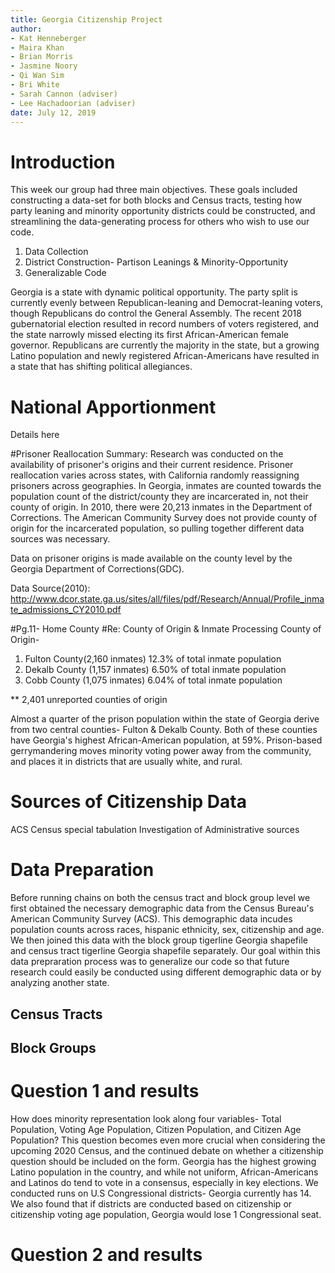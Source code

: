 ```yaml
---
title: Georgia Citizenship Project
author: 
- Kat Henneberger
- Maira Khan
- Brian Morris
- Jasmine Noory
- Qi Wan Sim
- Bri White
- Sarah Cannon (adviser)
- Lee Hachadoorian (adviser)
date: July 12, 2019
---
```


# Introduction
This week our group had three main objectives. These goals included constructing a data-set for both blocks and Census tracts, testing how party leaning and minority opportunity districts could be constructed, and streamlining the data-generating process for others who wish to use our code. 
1. Data Collection
2. District Construction- Partison Leanings & Minority-Opportunity
3. Generalizable Code

Georgia is a state with dynamic political opportunity. The party split is currently evenly between Republican-leaning and Democrat-leaning voters, though Republicans do control the General Assembly. The recent 2018 gubernatorial election resulted in record numbers of voters registered, and the state narrowly missed electing its first African-American female governor. Republicans are currently the majority in the state, but a growing Latino population and newly registered African-Americans have resulted in a state that has shifting political allegiances. 

# National Apportionment
Details here

#Prisoner Reallocation
Summary: Research was conducted on the availability of prisoner's origins and their current residence. Prisoner reallocation varies across states, with California randomly reassigning prisoners across geographies. In Georgia, inmates are counted towards the population count of the district/county they are incarcerated in, not their county of origin. In 2010, there were 20,213 inmates in the Department of Corrections. The American Community Survey does not provide county of origin for the incarcerated population, so pulling together different data sources was necessary.

Data on prisoner origins is made available on the county level by the Georgia Department of Corrections(GDC). 

Data Source(2010): http://www.dcor.state.ga.us/sites/all/files/pdf/Research/Annual/Profile_inmate_admissions_CY2010.pdf

#Pg.11- Home County
#Re: County of Origin & Inmate Processing 
County of Origin- 
1. Fulton County(2,160 inmates)  12.3% of total inmate population
2. Dekalb County (1,157 inmates)	6.50%	of total inmate population
3. Cobb County (1,075	inmates) 6.04%	of total inmate population

** 2,401		unreported counties of origin

Almost a quarter of the prison population within the state of Georgia derive from two central counties- Fulton & Dekalb County. Both of these counties have Georgia's highest African-American population, at 59%. Prison-based gerrymandering moves minority voting power away from the community, and places it in districts that are usually white, and rural. 

# Sources of Citizenship Data
ACS
Census special tabulation
Investigation of Administrative sources

# Data Preparation
Before running chains on both the census tract and block group level we first obtained the necessary demographic data from the Census Bureau's American Community Survey (ACS). This demographic data incudes population counts across races, hispanic ethnicity, sex, citizenship and age. We then joined this data with the block group tigerline Georgia shapefile and census tract tigerline Georgia shapefile separately. Our goal within this data prepraration process was to generalize our code so that future research could easily be conducted using different demographic data or by analyzing another state.
## Census Tracts

## Block Groups

# Question 1 and results
How does minority representation look along four variables- Total Population, Voting Age Population, Citizen Population, and Citizen Age Population? This question becomes even more crucial when considering the upcoming 2020 Census, and the continued debate on whether a citizenship question should be included on the form. Georgia has the highest growing Latino population in the country, and while not uniform, African-Americans and Latinos do tend to vote in a consensus, especially in key elections. 
We conducted runs on U.S Congressional districts- Georgia currently has 14. We also found that if districts are conducted based on citizenship or citizenship voting age population, Georgia would lose 1 Congressional seat. 
# Question 2 and results


